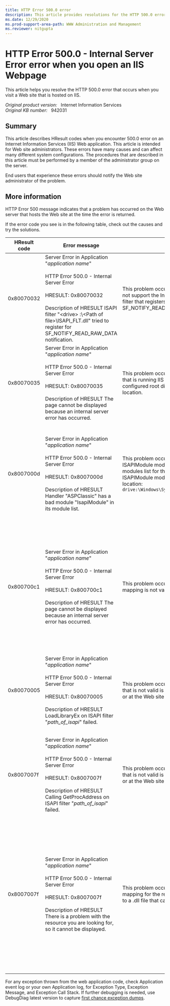 ```yaml
---
title: HTTP Error 500.0 error
description: This article provides resolutions for the HTTP 500.0 error that occurs when you visit a Web site that is hosted on IIS.
ms.date: 12/29/2020
ms.prod-support-area-path: WWW Administration and Management
ms.reviewer: nitgupta
---
```

# HTTP Error 500.0 - Internal Server Error error when you open an IIS Webpage

This article helps you resolve the HTTP 500.0 error that occurs when you visit a Web site that is hosted on IIS.

_Original product version:_ &nbsp; Internet Information Services  
_Original KB number:_ &nbsp; 942031

## Summary

This article describes HResult codes when you encounter 500.0 error on an Internet Information Services (IIS) Web application. This article is intended for Web site administrators. These errors have many causes and can affect many different system configurations. The procedures that are described in this article must be performed by a member of the administrator group on the server.

End users that experience these errors should notify the Web site administrator of the problem.

## More information

HTTP Error 500 message indicates that a problem has occurred on the Web server that hosts the Web site at the time the error is returned.

If the error code you see is in the following table, check out the causes and try the solutions.

|HResult code|Error message|Cause|Resolution|
|---|---|---|---|
|0x80070032|Server Error in Application "*application name*"<br/><br/>HTTP Error 500.0 - Internal Server Error<br/><br/>HRESULT: 0x80070032<br/><br/>Description of HRESULT ISAPI filter "\<drive> :\\\<Path of file>\ISAPI_FLT.dll" tried to register for SF_NOTIFY_READ_RAW_DATA notification.<br/>|This problem occurs because IIS 7.0 does not support the Internet Server API (ISAPI) filter that registers for the SF_NOTIFY_READ_RAW_DATA notification.|Do not use the ISAPI filter that registers for the SF_NOTIFY_READ_RAW_DATA notification in IIS|
|0x80070035|Server Error in Application "*application name*"<br/><br/>HTTP Error 500.0 - Internal Server Error<br/><br/>HRESULT: 0x80070035<br/><br/>Description of HRESULT The page cannot be displayed because an internal server error has occurred.<br/>|This problem occurs because the server that is running IIS 7.0 cannot access the configured root directory of the requested location.|Make sure that the server that is running IIS 7.0 can access the configured root directory of the requested location.|
|0x8007000d|Server Error in Application "*application name*"<br/><br/>HTTP Error 500.0 - Internal Server Error<br/><br/>HRESULT: 0x8007000d<br/><br/>Description of HRESULT Handler "ASPClassic" has a bad module "IsapiModule" in its module list.<br/>|This problem occurs because the ISAPIModule module is missing from the modules list for the Web site. The ISAPIModule module is in the following location: `drive:\Windows\System32\inetsrv\isapi.dll`<br/>|Add the ISAPIModule module to the modules list for the Web site. To do this, follow these steps:<br/>1. Click **Start**, click **Run**, type inetmgr.exe, and then click **OK**.<br/>2. In IIS Manager, expand ****server name****, expand **Web sites**, and then click the Web site that you want to modify.<br/>3. In Features view, double-click **Module**.<br/>4. In the Actions pane, click **Add Native Module**.<br/>5. In the **Add Native Module** dialog box, click to select the **IsapiModule** check box, and then click **OK**.|
|0x800700c1|Server Error in Application "*application name*"<br/><br/>HTTP Error 500.0 - Internal Server Error<br/><br/>HRESULT: 0x800700c1<br/><br/>Description of HRESULT The page cannot be displayed because an internal server error has occurred.<br/>|This problem occurs because a script mapping is not valid.|Make sure that the script-mapping points to the ISAPI .dll file that can process the request. To do this, follow these steps:<br/>1. Click **Start**, click **Run**, type inetmgr.exe, and then click **OK**.<br/>2. In IIS Manager, expand ****server name****, expand **Web sites**, and then click the Web site that you want to modify.<br/>3. In Features view, double-click **Handler Mappings**.<br/>4. Make sure that the script-mapping points to the correct ISAPI .dll file.<br/>For example, .asp files should map to the %windir%\system32\inetsrv\asp.dll file.|
|0x80070005|Server Error in Application "*application name*"<br/><br/>HTTP Error 500.0 - Internal Server Error<br/><br/>HRESULT: 0x80070005<br/><br/>Description of HRESULT LoadLibraryEx on ISAPI filter "*path_of_isapi*" failed.<br/>|This problem occurs because an ISAPI filter that is not valid is loaded at the global level or at the Web site level.|Remove the ISAPI filter that is not valid. To do this, follow these steps:<br/>1. Click **Start**, click **Run**, type inetmgr.exe, and then click **OK**.<br/>2. In IIS Manager, expand ***server name***, expand **Web sites**, and then click the Web site that you want to modify.<br/>3. In Features view, double-click **ISAPI Filters**.<br/>4. Right-click the ISAPI filter that you want to remove, and then click **Remove**.|
|0x8007007f|Server Error in Application "*application name*"<br/><br/>HTTP Error 500.0 - Internal Server Error<br/><br/>HRESULT: 0x8007007f<br/><br/>Description of HRESULT Calling GetProcAddress on ISAPI filter "*path_of_isapi*" failed.<br/>|This problem occurs because an ISAPI filter that is not valid is loaded at the global level or at the Web site level.|Remove the ISAPI filter that is not valid. To do this, follow these steps:<br/>1. Click **Start**, click **Run**, type inetmgr.exe, and then click **OK**.<br/>2. In IIS Manager, expand ***server name***, expand **Web sites**, and then click the Web site that you want to modify.<br/>3. In Features view, double-click **ISAPI Filters**.<br/>4. Right-click the ISAPI filter that you want to remove, and then click **Remove**.|
|0x8007007f|Server Error in Application "*application name*"<br/><br/>HTTP Error 500.0 - Internal Server Error<br/><br/>HRESULT: 0x8007007f<br/><br/>Description of HRESULT There is a problem with the resource you are looking for, so it cannot be displayed.<br/>|This problem occurs because the handler mapping for the requested resource points to a .dll file that cannot process the request.|Edit the handler mapping for the requested resource to point to the .dll file that can process the request. To do this, follow these steps:<br/>1. Click **Start**, click **Run**, type inetmgr.exe, and then click **OK**.<br/>2. In IIS Manager, expand ****server name****, expand **Web sites**, and then click the Web site that you want to modify.<br/>3. In Features view, double-click **Handler Mappings**.<br/>4. Right-click the script mapping that you want to edit, and then click **Edit**.<br/>5. In the **Edit Script Map** dialog box, type the appropriate executable file in the **Executable** box, and then click **OK**. For example, .asp files should map to the %windir%\system32\inetsrv\asp.dll file.|
|||||

For any exception thrown from the web application code, check Application event log or your own Application log,  for Exception Type, Exception Message, and Exception Call Stack. If further debugging is needed, use DebugDiag latest version to capture [first chance exception dumps](https://techcommunity.microsoft.com/t5/iis-support-blog/using-debugdiag-to-capture-memory-dumps-on-first-chance/ba-p/377131).  
